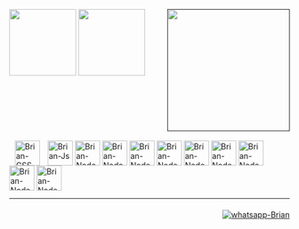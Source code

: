 <link rel="stylesheet" href="https://cdn.jsdelivr.net/gh/devicons/devicon@v2.14.0/devicon.min.css">


<div>
  <a href="https://github.com/BrianRonin"></a>
  <img height="120em"
    src="https://github-readme-stats.vercel.app/api?username=BrianRonin&show_icons=true&theme=cobalt&)](https://github.com/anuraghazra/github-readme-stats"
    alt="">
  <img height="120em"
    src="https://github-readme-stats.vercel.app/api/top-langs/?username=BrianRonin&langs_count=16&layout=compact&show_icons=true&theme=cobalt&)](https://github.com/anuraghazra/github-readme-stats"
    alt="">
  <a href=""><img width="220px" align="right"
      src="https://media.discordapp.net/attachments/724832747679645757/949580355457908766/profile.gif" alt=""></a>
</div>



<div style="display: inline-block;"><br>
  <img align="center" margin-right="100px" alt="Brian-CSS" width="45" style="margin-left: 10px;"
    src="https://cdn.jsdelivr.net/gh/devicons/devicon/icons/css3/css3-plain-wordmark.svg" />
  <img align="center" margin-right="40px" alt="Brian-Js" width="45" style="margin-left: 10px;"
    src="https://cdn.jsdelivr.net/gh/devicons/devicon/icons/javascript/javascript-original.svg" />
  <img align="center" alt="Brian-NodeJs" width="45"
    src="https://cdn.jsdelivr.net/gh/devicons/devicon/icons/nodejs/nodejs-original.svg" />
  <img align="center" alt="Brian-NodeJs" width="45"
    src="https://cdn.jsdelivr.net/gh/devicons/devicon/icons/bootstrap/bootstrap-plain-wordmark.svg" />
  <img align="center" alt="Brian-NodeJs" width="45"
    src="https://cdn.jsdelivr.net/gh/devicons/devicon/icons/jquery/jquery-plain-wordmark.svg" />
  <img align="center" alt="Brian-NodeJs" width="45"
    src="https://cdn.jsdelivr.net/gh/devicons/devicon/icons/react/react-original-wordmark.svg" />
  <img align="center" alt="Brian-NodeJs" width="45"
    src="https://cdn.jsdelivr.net/gh/devicons/devicon/icons/mysql/mysql-original-wordmark.svg" />
  <img align="center" alt="Brian-NodeJs" width="45"
    src="https://cdn.jsdelivr.net/gh/devicons/devicon/icons/mongodb/mongodb-original-wordmark.svg" />
  <img align="center" alt="Brian-NodeJs" width="45"
    src="https://cdn.jsdelivr.net/gh/devicons/devicon/icons/typescript/typescript-plain.svg" />
  <img align="center" alt="Brian-NodeJs" width="45"
    src="https://cdn.jsdelivr.net/gh/devicons/devicon/icons/jest/jest-plain.svg" />
  <img align="center" alt="Brian-NodeJs" width="45"
    src="https://cdn.jsdelivr.net/gh/devicons/devicon/icons/express/express-original.svg" />

</div>
<hr/>

<div style="margin-top: 20px; text-align: right;">
 <!--- <a align="center" href="https://www.linkedin.com/in/brian-matias-3a5920189/"><img
      src="https://img.shields.io/badge/LinkedIn-0077B5?style=for-the-badge&logo=linkedin&logoColor=white"
      alt="Brian-Linkedin"></a> -->
  <a align="center" href="https://web.whatsapp.com/send?phone=19996558069" target="_blank"><img
      src="https://img.shields.io/badge/WhatsApp-25D366?style=for-the-badge&logo=whatsapp&logoColor=white"
      alt="whatsapp-Brian"></a>
</div>

